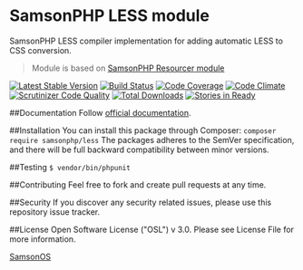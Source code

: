 # SamsonPHP LESS module
 
SamsonPHP LESS compiler implementation for adding automatic LESS to CSS conversion.

> Module is based on [SamsonPHP Resourcer module](https://github.com/samsonphp/resourcer)

[![Latest Stable Version](https://poser.pugx.org/samsonphp/less/v/stable.svg)](https://packagist.org/packages/samsonphp/less)
[![Build Status](https://scrutinizer-ci.com/g/samsonphp/less/badges/build.png?b=master)](https://scrutinizer-ci.com/g/samsonphp/less/build-status/master)
[![Code Coverage](https://scrutinizer-ci.com/g/samsonphp/less/badges/coverage.png?b=master)](https://scrutinizer-ci.com/g/samsonphp/less/?branch=master)
[![Code Climate](https://codeclimate.com/github/samsonphp/less/badges/gpa.svg)](https://codeclimate.com/github/samsonphp/less)
[![Scrutinizer Code Quality](https://scrutinizer-ci.com/g/samsonphp/less/badges/quality-score.png?b=master)](https://scrutinizer-ci.com/g/samsonphp/less/?branch=master) 
[![Total Downloads](https://poser.pugx.org/samsonphp/less/downloads.svg)](https://packagist.org/packages/samsonphp/less)
[![Stories in Ready](https://badge.waffle.io/samsonphp/less.png?label=ready&title=Ready)](https://waffle.io/samsonphp/less)
 
##Documentation
Follow [official documentation](htgtp://github.com/samsonphp/less/blob/master/docs/Index.md).
 
##Installation
You can install this package through Composer:
```composer require samsonphp/less```
The packages adheres to the SemVer specification, and there will be full backward compatibility between minor versions.

##Testing
```$ vendor/bin/phpunit```

##Contributing
Feel free to fork and create pull requests at any time.

##Security
If you discover any security related issues, please use this repository issue tracker.

##License
Open Software License ("OSL") v 3.0. Please see License File for more information.
 
[SamsonOS](http://samsonos.com)
